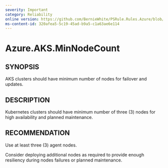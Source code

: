 ```yaml
---
severity: Important
category: Reliability
online version: https://github.com/BernieWhite/PSRule.Rules.Azure/blob/master/docs/rules/en/Azure.AKS.MinNodeCount.md
ms-content-id: 320afea5-5c19-45ad-b9a5-c1a63ae6e114
---
```


# Azure.AKS.MinNodeCount

## SYNOPSIS

AKS clusters should have minimum number of nodes for failover and updates.

## DESCRIPTION

Kubernetes clusters should have minimum number of three (3) nodes for high availability and planned maintenance.

## RECOMMENDATION

Use at least three (3) agent nodes.

Consider deploying additional nodes as required to provide enough resiliency during nodes failures or planned maintenance.
